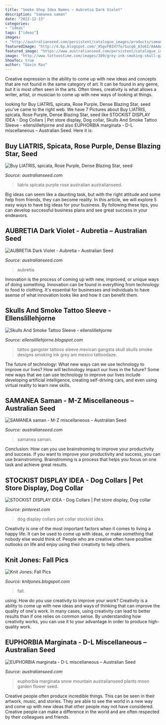 ```yaml
---
title: "Smoke Shop Idea Names ~ Aubretia Dark Violet"
description: "Samanea saman"
date: "2022-12-13"
categories:
- "ideas"
tags: ["ideas"]
images:
- "http://australianseed.com/persistent/catalogue_images/products/samanea-saman-12.jpg"
featuredImage: "http://4.bp.blogspot.com/_X5gvFBIH7fo/Sucq6_A3o6I/AAAAAAAACfY/50CArmQ4ftw/s320/IMG_2313.JPG"
featured_image: "https://www.australianseed.com/persistent/catalogue_images/products/liatris-spicata_1.jpg"
image: "http://www.tattoostime.com/images/389/grey-ink-smoking-skull-gangsta-tattoo-on-sleeve.jpg"
ShowToc: true
author: "Gavin Rau"
---
```



Creative expression is the ability to come up with new ideas and concepts that are not found in the same category of art. It can be found in any genre, but it is most often seen in the arts. Often times, creativity is what allows a writer, artist, or musician to come up with new ways of looking at things.

	

		
looking for Buy LIATRIS, spicata, Rose Purple, Dense Blazing Star, seed you've came to the right web. We have 7 Pictures about Buy LIATRIS, spicata, Rose Purple, Dense Blazing Star, seed like STOCKIST DISPLAY IDEA - Dog Collars | Pet store display, Dog collar, Skulls And Smoke Tattoo Sleeve - ellenslillehjorne and also EUPHORBIA marginata - D-L miscellaneous – Australian Seed. Here it is:
		
    
## Buy LIATRIS, Spicata, Rose Purple, Dense Blazing Star, Seed

<img loading=lazy src="https://www.australianseed.com/persistent/catalogue_images/products/liatris-spicata_1.jpg" onerror="this.onerror=null;this.src='https://tse1.mm.bing.net/th?id=OIP.f6ljTGr8cE8w8oes8149PQHaHa&amp;pid=15.1';" alt="Buy LIATRIS, spicata, Rose Purple, Dense Blazing Star, seed">

_Source: australianseed.com_

>liatris spicata purple rose australian australianseed. 

	

Big ideas can seem like a daunting task, but with the right attitude and some help from friends, they can become reality. In this article, we will explore 5 easy ways to have big ideas for your business. By following these tips, you can develop successful business plans and see great success in your endeavors.

    
## AUBRETIA Dark Violet - Aubretia – Australian Seed

<img loading=lazy src="http://www.australianseed.com/auto/thumbnail/persistent/catalogue_images/products/aubretia-dark-violet.jpg?maxheight=500&amp;style=cropped&amp;maxwidth=500" onerror="this.onerror=null;this.src='https://tse2.mm.bing.net/th?id=OIP.elCtXDUwyYbhp80_4tC3zAHaHa&amp;pid=15.1';" alt="AUBRETIA Dark Violet - Aubretia – Australian Seed">

_Source: australianseed.com_

>aubretia. 

	

Innovation is the process of coming up with new, improved, or unique ways of doing something. Innovation can be found in everything from technology to food to clothing. It's essential for businesses and individuals to have asense of what innovation looks like and how it can benefit them.

    
## Skulls And Smoke Tattoo Sleeve - Ellenslillehjorne

<img loading=lazy src="http://www.tattoostime.com/images/389/grey-ink-smoking-skull-gangsta-tattoo-on-sleeve.jpg" onerror="this.onerror=null;this.src='https://tse4.mm.bing.net/th?id=OIP.lyej1JIj0RjtRvOqPJxzYQDhEs&amp;pid=15.1';" alt="Skulls And Smoke Tattoo Sleeve - ellenslillehjorne">

_Source: ellenslillehjorne.blogspot.com_

>tattoo gangster tattoos sleeve mexican gangsta skull skulls smoke designs smoking ink grey am mexico tattoodaze. 

	

The future of technology: What new ways can we use technology to improve our lives?
How will technology impact our lives in the future? Some new ways that we can use technology to improve our lives include developing artificial intelligence, creating self-driving cars, and even using virtual reality to learn new skills.

    
## SAMANEA Saman - M-Z Miscellaneous – Australian Seed

<img loading=lazy src="http://australianseed.com/persistent/catalogue_images/products/samanea-saman-12.jpg" onerror="this.onerror=null;this.src='https://tse4.mm.bing.net/th?id=OIP.2WoMmVL-D7qakdxOuA4I9gHaFj&amp;pid=15.1';" alt="SAMANEA saman - M-Z miscellaneous – Australian Seed">

_Source: australianseed.com_

>samanea saman. 

	

Conclusion: How can you use brainstroming to improve your productivity and success.
If you want to improve your productivity and success, you can use brainstroming. Brainstroming is a process that helps you focus on one task and achieve great results.

    
## STOCKIST DISPLAY IDEA - Dog Collars | Pet Store Display, Dog Collar

<img loading=lazy src="https://i.pinimg.com/736x/b3/07/c8/b307c84e24e66ffae83e9eaa7728e001.jpg" onerror="this.onerror=null;this.src='https://tse3.mm.bing.net/th?id=OIP.lnuks3QS7hgeAGn78DXCAwHaHS&amp;pid=15.1';" alt="STOCKIST DISPLAY IDEA - Dog Collars | Pet store display, Dog collar">

_Source: pinterest.com_

>dog display collars pet collar stockist idea. 

	

Creativity is one of the most important factors when it comes to living a happy life. It can be used to come up with ideas, or make something that nobody else would think of. People who are creative often have positive outlooks on life and enjoy using their creativity to help others.

    
## Knit Jones: Fall Pics

<img loading=lazy src="http://4.bp.blogspot.com/_X5gvFBIH7fo/Sucq6_A3o6I/AAAAAAAACfY/50CArmQ4ftw/s320/IMG_2313.JPG" onerror="this.onerror=null;this.src='https://tse4.mm.bing.net/th?id=OIP.-TUCoILZWtjkDMMIJ-n_0gAAAA&amp;pid=15.1';" alt="Knit Jones: Fall Pics">

_Source: knitjones.blogspot.com_

>fall. 

	

using: How do you use creativity to improve your work?
Creativity is a ability to come up with new ideas and ways of thinking that can improve the quality of one's work. In many cases, using creativity can lead to better results than if one relies on common sense. By understanding how creativity works, you can use it to your advantage in order to produce high-quality work.

    
## EUPHORBIA Marginata - D-L Miscellaneous – Australian Seed

<img loading=lazy src="http://australianseed.com/persistent/catalogue_images/products/euphorbia-marginata.jpg" onerror="this.onerror=null;this.src='https://tse4.mm.bing.net/th?id=OIP.EG0G0Np_m3nguHV1NoHg3AHaHa&amp;pid=15.1';" alt="EUPHORBIA marginata - D-L miscellaneous – Australian Seed">

_Source: australianseed.com_

>euphorbia marginata snow mountain australianseed plants moon garden flower seed. 

	

Creative people often produce incredible things. This can be seen in their artwork, music, and stories. They are able to see the world in a new way and come up with new ideas that other people may not have considered. Creative people can make a difference in the world and are often respected by their colleagues and friends.

